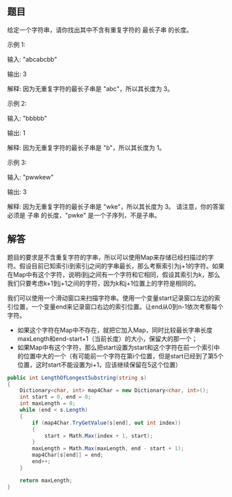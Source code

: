 ## 题目

给定一个字符串，请你找出其中不含有重复字符的 最长子串 的长度。

示例 1:

输入: "abcabcbb"

输出: 3 

解释: 因为无重复字符的最长子串是 "abc"，所以其长度为 3。

示例 2:

输入: "bbbbb"

输出: 1

解释: 因为无重复字符的最长子串是 "b"，所以其长度为 1。

示例 3:

输入: "pwwkew"

输出: 3

解释: 因为无重复字符的最长子串是 "wke"，所以其长度为 3。
请注意，你的答案必须是 子串 的长度，"pwke" 是一个子序列，不是子串。

## 解答

题目的要求是不含重复字符的字串，所以可以使用Map来存储已经扫描过的字符。假设目前已知索引i到索引j之间的字串最长，那么考察索引为j+1的字符。如果在Map中有这个字符，说明i到j之间有一个字符和它相同，假设其索引为k，那么我们只要考虑k+1到j+1之间的字符，因为k和j+1位置上的字符是相同的。

我们可以使用一个滑动窗口来扫描字符串。使用一个变量start记录窗口左边的索引位置，一个变量end来记录窗口右边的索引位置。让end从0到n-1依次考察每个字符。
* 如果这个字符在Map中不存在，就把它加入Map，同时比较最长字串长度maxLength和end-start+1（当前长度）的大小，保留大的那一个；
* 如果Map中有这个字符，那么把start设置为start和这个字符在前一个索引中的位置中大的一个（有可能前一个字符在第i个位置，但是start已经到了第5个位置，这时start不能设置为i+1，应该继续保留在5这个位置）

```C#
public int LengthOfLongestSubstring(string s)
{
    Dictionary<char, int> map4Char = new Dictionary<char, int>();
    int start = 0, end = 0;
    int maxLength = 0;
    while (end < s.Length)
    {
        if (map4Char.TryGetValue(s[end], out int index))
        {
            start = Math.Max(index + 1, start);
        }
        maxLength = Math.Max(maxLength, end - start + 1);
        map4Char[s[end]] = end;
        end++;
    }

    return maxLength;
}
```
